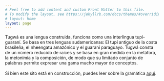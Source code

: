 ```yaml
---
# Feel free to add content and custom Front Matter to this file.
# To modify the layout, see https://jekyllrb.com/docs/themes/#overriding-theme-defaults
# layout: home
layout: page
---
```



Tugwá es una lengua construida, funciona como una interlingua tupí-guaraní. Se basa en tres lenguas sudamericanas: El tupí antiguo de la costa brasileña, el nheengatu amazónico y el guaraní paraguayo. Tugwá consta de un número reducido de raíces y se basa en gran medida en la metáfora, la metonimia y la composición, de modo que su limitado conjunto de palabras permite expresar una gama mucho mayor de conceptos.
<br><br>
Si bien este sito está en construcción, puedes leer sobre la gramática [aquí](/gramatica/).